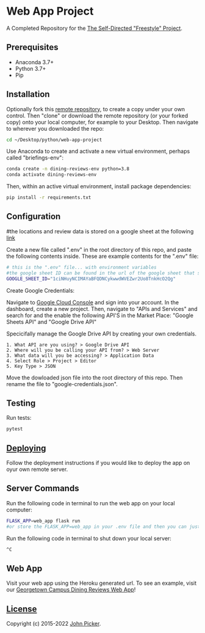 # Web App Project

A Completed Repository for the [The Self-Directed "Freestyle" Project](https://github.com/prof-rossetti/intro-to-python/tree/main/projects/freestyle).

## Prerequisites

  + Anaconda 3.7+
  + Python 3.7+
  + Pip

## Installation

Optionally fork this [remote repository](https://github.com/jkp53/web-app-project), to create a copy under your own control. Then "clone" or download the remote repository (or your forked copy) onto your local computer, for example to your Desktop. Then navigate to wherever you downloaded the repo:

```sh
cd ~/Desktop/python/web-app-project
```

Use Anaconda to create and activate a new virtual environment, perhaps called "briefings-env":

```sh
conda create -n dining-reviews-env python=3.8
conda activate dining-reviews-env
```

Then, within an active virtual environment, install package dependencies:

```sh
pip install -r requirements.txt
```

## Configuration

#the locations and review data is stored on a google sheet at the following [link](https://docs.google.com/spreadsheets/d/1ciNHuyNCIMAYaBFQDNCykwwdWVEZwr2Uo8TnkHcO2Qg/edit#gid=883497855)

Create a new file called ".env" in the root directory of this repo, and paste the following contents inside. These are example contents for the ".env" file:

```sh
# this is the ".env" file... with environment variables
#the google sheet ID can be found in the url of the google sheet that stores the loaction and review data
GOOGLE_SHEET_ID="1ciNHuyNCIMAYaBFQDNCykwwdWVEZwr2Uo8TnkHcO2Qg"
```


Create Google Credentials:

Navigate to [Google Cloud Console](https://console.cloud.google.com) and sign into your account. In the dashboard, create a new project. Then, navigate to "APIs and Services" and search for and the enable the following API'S in the Market Place: "Google Sheets API" and "Google Drive API"

Specicifally manage the Google Drive API by creating your own credentials.

    1. What API are you using? > Google Drive API
    2. Where will you be calling your API from? > Web Server
    3. What data will you be accessing? > Application Data
    4. Select Role > Project > Editor
    5. Key Type > JSON

Move the dowloaded json file into the root directory of this repo. Then rename the file to "google-credentials.json".

## Testing

Run tests:

```sh
pytest
```

## [Deploying](/DEPLOYING.md)

Follow the deployment instructions if you would like to deploy the app on oyur own remote server.

## Server Commands

Run the following code in terminal to run the web app on your local computer:

```sh
FLASK_APP=web_app flask run
#or store the FLASK_APP=web_app in your .env file and then you can just paste 'flask run'
```

Run the following code in terminal to shut down your local server:
```sh
^C
```

## Web App

Visit your web app using the Heroku generated url. To see an example, visit our [Georgetown Campus Dining Reviews Web App](https://dining-location-reviews-app.herokuapp.com/)!


## [License](/LICENSE.md)

Copyright (c) 2015-2022 [John Picker](mailto:jkp53@georgetown.edu).
